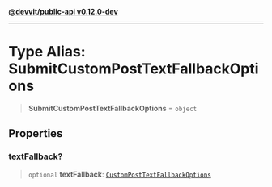 [**@devvit/public-api v0.12.0-dev**](../../README.md)

---

# Type Alias: SubmitCustomPostTextFallbackOptions

> **SubmitCustomPostTextFallbackOptions** = `object`

## Properties

<a id="textfallback"></a>

### textFallback?

> `optional` **textFallback**: [`CustomPostTextFallbackOptions`](CustomPostTextFallbackOptions.md)
